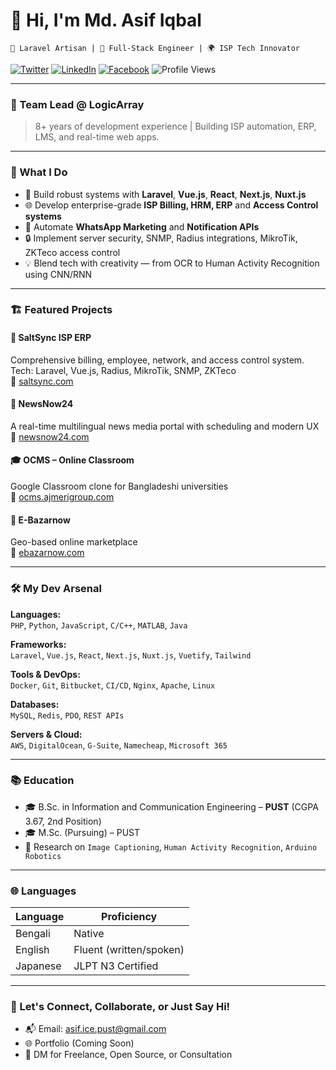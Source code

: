 # 👋 Hi, I'm **Md. Asif Iqbal**
`🚀 Laravel Artisan | 🧠 Full-Stack Engineer | 🌍 ISP Tech Innovator`

[![Twitter](https://img.shields.io/twitter/follow/asif160627?label=Follow)](https://twitter.com/intent/follow?screen_name=asif160627)
[![LinkedIn](https://img.shields.io/badge/-Connect-blue?style=flat-square&logo=Linkedin&logoColor=white&link=https://www.linkedin.com/in/md-asif-iqbal-pust/)](https://www.linkedin.com/in/md-asif-iqbal-pust/)
[![Facebook](https://img.shields.io/badge/-Follow-1877F2?style=flat-square&logo=Facebook&logoColor=white&link=https://www.facebook.com/asif.ice.pust.160627/)](https://www.facebook.com/asif.ice.pust.160627/)
![Profile Views](https://komarev.com/ghpvc/?username=md-asifiqbal&label=👁️)

---

### 💼 Team Lead @ LogicArray
> 8+ years of development experience | Building ISP automation, ERP, LMS, and real-time web apps.

---

### 🧠 What I Do

- 🔧 Build robust systems with **Laravel**, **Vue.js**, **React**, **Next.js**, **Nuxt.js**
- 🌐 Develop enterprise-grade **ISP Billing, HRM, ERP** and **Access Control systems**
- 💬 Automate **WhatsApp Marketing** and **Notification APIs**
- 🔒 Implement server security, SNMP, Radius integrations, MikroTik, ZKTeco access control
- 💡 Blend tech with creativity — from OCR to Human Activity Recognition using CNN/RNN

---

### 🏗️ Featured Projects

#### 🔌 SaltSync ISP ERP  
Comprehensive billing, employee, network, and access control system.  
Tech: Laravel, Vue.js, Radius, MikroTik, SNMP, ZKTeco  
🔗 [saltsync.com](https://www.saltsync.com)

#### 📰 NewsNow24  
A real-time multilingual news media portal with scheduling and modern UX  
🔗 [newsnow24.com](https://newsnow24.com)


#### 🎓 OCMS – Online Classroom  
Google Classroom clone for Bangladeshi universities  
🔗 [ocms.ajmerigroup.com](https://ocms.ajmerigroup.com)

#### 🛒 E-Bazarnow  
Geo-based online marketplace  
🔗 [ebazarnow.com](https://ebazarnow.com)

---

### 🛠️ My Dev Arsenal

**Languages:**  
`PHP`, `Python`, `JavaScript`, `C/C++`, `MATLAB`, `Java`

**Frameworks:**  
`Laravel`, `Vue.js`, `React`, `Next.js`, `Nuxt.js`, `Vuetify`, `Tailwind`

**Tools & DevOps:**  
`Docker`, `Git`, `Bitbucket`, `CI/CD`, `Nginx`, `Apache`, `Linux`

**Databases:**  
`MySQL`, `Redis`, `PDO`, `REST APIs`

**Servers & Cloud:**  
`AWS`, `DigitalOcean`, `G-Suite`, `Namecheap`, `Microsoft 365`

---

### 📚 Education

- 🎓 B.Sc. in Information and Communication Engineering – **PUST** (CGPA 3.67, 2nd Position)  
- 🎓 M.Sc. (Pursuing) – PUST  
- 🧪 Research on `Image Captioning`, `Human Activity Recognition`, `Arduino Robotics`

---

### 🌐 Languages

| Language    | Proficiency         |
|-------------|---------------------|
| Bengali     | Native              |
| English     | Fluent (written/spoken) |
| Japanese    | JLPT N3 Certified |

---

### 🔎 Let's Connect, Collaborate, or Just Say Hi!

- 📬 Email: [asif.ice.pust@gmail.com](mailto:asif.ice.pust@gmail.com)  
- 🌐 Portfolio (Coming Soon)  
- 💬 DM for Freelance, Open Source, or Consultation
